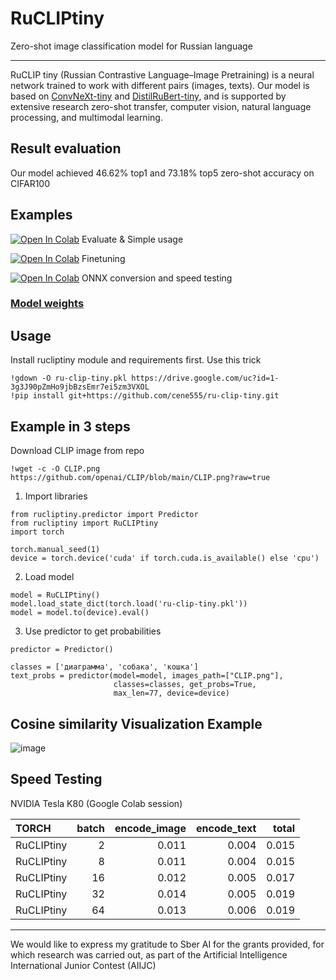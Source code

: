 # RuCLIPtiny
Zero-shot image classification model for Russian language

---

RuCLIP tiny (Russian Contrastive Language–Image Pretraining) is a neural network trained to work with different pairs (images, texts). Our model is based on [ConvNeXt-tiny](https://github.com/facebookresearch/ConvNeXt) and [DistilRuBert-tiny](https://huggingface.co/DeepPavlov/distilrubert-tiny-cased-conversational-v1), and is supported by extensive research zero-shot transfer, computer vision, natural language processing, and multimodal learning.

## Result evaluation

Our model achieved 46.62% top1 and 73.18% top5 zero-shot accuracy on CIFAR100

## Examples

[![Open In Colab](https://colab.research.google.com/assets/colab-badge.svg)](https://colab.research.google.com/drive/1-l2JtynS3ZwlE8g5wNYNdTYUVQRLWl9m?usp=sharing)
Evaluate & Simple usage

[![Open In Colab](https://colab.research.google.com/assets/colab-badge.svg)](https://colab.research.google.com/drive/1lojdsARMzsURUkKJQLlEQAPyvM99U12n?usp=sharing)
Finetuning

[![Open In Colab](https://colab.research.google.com/assets/colab-badge.svg)](https://colab.research.google.com/drive/1Yl1oVem3Pw0o1ZlukR2Fg9dGyqRFeu1z?usp=sharing)
ONNX conversion and speed testing

### [Model weights](https://drive.google.com/uc?id=1-3g3J90pZmHo9jbBzsEmr7ei5zm3VXOL)

## Usage
Install rucliptiny module and requirements first. Use this trick
```python3
!gdown -O ru-clip-tiny.pkl https://drive.google.com/uc?id=1-3g3J90pZmHo9jbBzsEmr7ei5zm3VXOL
!pip install git+https://github.com/cene555/ru-clip-tiny.git
```
## Example in 3 steps
Download CLIP image from repo
```python3
!wget -c -O CLIP.png https://github.com/openai/CLIP/blob/main/CLIP.png?raw=true
```
1. Import libraries
```python3
from rucliptiny.predictor import Predictor
from rucliptiny import RuCLIPtiny
import torch

torch.manual_seed(1)
device = torch.device('cuda' if torch.cuda.is_available() else 'cpu')
```
2. Load model
```python3
model = RuCLIPtiny()
model.load_state_dict(torch.load('ru-clip-tiny.pkl'))
model = model.to(device).eval()
```
3. Use predictor to get probabilities
```python3
predictor = Predictor()

classes = ['диаграмма', 'собака', 'кошка']
text_probs = predictor(model=model, images_path=["CLIP.png"],
                       classes=classes, get_probs=True,
                       max_len=77, device=device)
```

## Cosine similarity Visualization Example

![image](https://github.com/cene555/ru-clip-tiny/blob/main/pictures/similarity.jpg)

## Speed Testing

NVIDIA Tesla K80 (Google Colab session)

| TORCH      |   batch |   encode_image |   encode_text |   total |
|:-----------|--------:|---------------:|--------------:|--------:|
| RuCLIPtiny |       2 |          0.011 |         0.004 |   0.015 |
| RuCLIPtiny |       8 |          0.011 |         0.004 |   0.015 |
| RuCLIPtiny |      16 |          0.012 |         0.005 |   0.017 |
| RuCLIPtiny |      32 |          0.014 |         0.005 |   0.019 |
| RuCLIPtiny |      64 |          0.013 |         0.006 |   0.019 |

---

We would like to express my gratitude to Sber AI for the grants provided,
for which research was carried out, as part of the Artificial Intelligence International Junior Contest (AIIJC)
